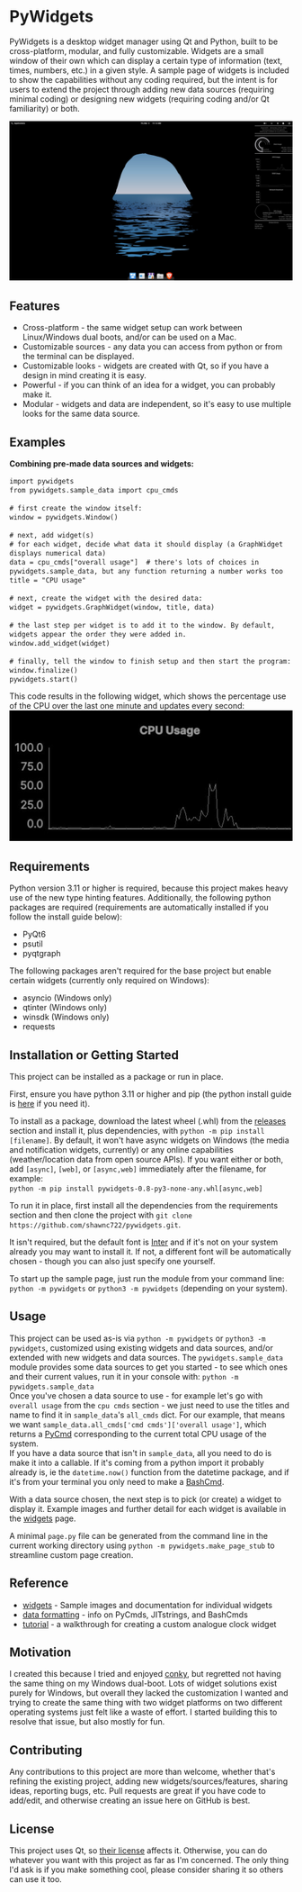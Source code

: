 # PyWidgets

PyWidgets is a desktop widget manager using Qt and Python, built to be cross-platform, modular, and fully customizable.
Widgets are a small window of their own which can display a certain type of information (text, times, numbers, etc.) in a given style.
A sample page of widgets is included to show the capabilities without any coding required, but the intent is for users to extend the project through adding new data sources (requiring minimal coding) or designing new widgets (requiring coding and/or Qt familiarity) or both.

![sample widget image](pictures/sample_widget_example_linux.jpg "An example of a widget setup")
## Features
* Cross-platform - the same widget setup can work between Linux/Windows dual boots, and/or can be used on a Mac.
* Customizable sources - any data you can access from python or from the terminal can be displayed.
* Customizable looks - widgets are created with Qt, so if you have a design in mind creating it is easy.
* Powerful - if you can think of an idea for a widget, you can probably make it.
* Modular - widgets and data are independent, so it's easy to use multiple looks for the same data source.
## Examples

**Combining pre-made data sources and widgets:**

```python3
import pywidgets
from pywidgets.sample_data import cpu_cmds

# first create the window itself:
window = pywidgets.Window()

# next, add widget(s)
# for each widget, decide what data it should display (a GraphWidget displays numerical data)
data = cpu_cmds["overall usage"]  # there's lots of choices in pywidgets.sample_data, but any function returning a number works too
title = "CPU usage"

# next, create the widget with the desired data:
widget = pywidgets.GraphWidget(window, title, data)

# the last step per widget is to add it to the window. By default, widgets appear the order they were added in.
window.add_widget(widget)

# finally, tell the window to finish setup and then start the program:
window.finalize()
pywidgets.start()
```
This code results in the following widget, which shows the percentage use of 
the CPU over the last one minute and updates every second:  
![Image of above widget](pictures/graph_widget_example.jpg "The widget created by the code above")

## Requirements
Python version 3.11 or higher is required, because this project makes heavy use of the new type hinting features. Additionally, the following python packages are required (requirements are automatically installed if you follow the install guide below):
* PyQt6
* psutil
* pyqtgraph  

The following packages aren't required for the base project but enable certain widgets (currently only required on Windows):
* asyncio (Windows only)
* qtinter (Windows only)
* winsdk (Windows only)
* requests

## Installation or Getting Started

This project can be installed as a package or run in place.  

First, ensure you have python 3.11 or higher and pip (the python install guide is [here](https://wiki.python.org/moin/BeginnersGuide/Download) if you need it).

To install as a package, download the latest wheel (.whl)
from the [releases](https://github.com/shawnc722/pywidgets/releases) section and install it, plus dependencies,
with `python -m pip install [filename]`. By default, it won't have async widgets on Windows (the media and notification widgets, 
currently) or any online capabilities (weather/location data from open source APIs). If you want either or both, add
`[async]`, `[web]`, or `[async,web]` immediately after the filename, for example:  
`python -m pip install pywidgets-0.8-py3-none-any.whl[async,web]` 

To run it in place, first install all the dependencies from the requirements 
section and then clone the project with `git clone https://github.com/shawnc722/pywidgets.git`.  

It isn't required, but the default font is [Inter](https://github.com/rsms/inter) and if it's not on your system already you may want to install it. If not, a different font will be automatically chosen - though you can also just specify one yourself.

To start up the sample page, just run the module from your command line: `python -m pywidgets` or `python3 -m pywidgets` (depending on your system).

## Usage

This project can be used as-is via `python -m pywidgets` or `python3 -m pywidgets`, customized using existing widgets and data sources, and/or extended with new widgets and data sources. The `pywidgets.sample_data` module provides some data sources to get you started - to see which ones and their current values, run it in your console with: `python -m pywidgets.sample_data`  
Once you've chosen a data source to use - for example let's go with `overall usage` from the `cpu cmds` section - 
we just need to use the titles and name to find it in `sample_data`'s `all_cmds` dict. For our 
example, that means we want `sample_data.all_cmds['cmd cmds']['overall usage']`, which returns a [PyCmd](https://github.com/shawnc722/pywidgets/wiki/Data-Formatting#pycmdsbashcmds) corresponding to the current total CPU usage of the system.  
If you have a data source that isn't in `sample_data`, all you need to do is make it into a callable. If it's coming from a python import it probably already is, ie the `datetime.now()` function from the datetime package, and if it's from your terminal you only need to make a [BashCmd](https://github.com/shawnc722/pywidgets/wiki/Data-Formatting#pycmdsbashcmds).  

With a data source chosen, the next step is to pick (or create) a widget to display it. Example images and further detail for each widget is available in the [widgets](https://github.com/shawnc722/pywidgets/wiki/Widgets) page.

A minimal `page.py` file can be generated from the command line in the current working directory using `python -m pywidgets.make_page_stub` to streamline custom page creation.

## Reference

* [widgets](https://github.com/shawnc722/pywidgets/wiki/Widgets) - Sample images and documentation for individual widgets  
* [data formatting](https://github.com/shawnc722/pywidgets/wiki/Data-Formatting) - info on PyCmds, JITstrings, and BashCmds  
* [tutorial](https://github.com/shawnc722/pywidgets/blob/main/custom%20widget%20tutorial/tutorial.md) - a walkthrough for creating a custom analogue clock widget

## Motivation

I created this because I tried and enjoyed [conky](https://wiki.archlinux.org/title/Conky), but regretted not having 
the same thing on my Windows dual-boot.
Lots of widget solutions exist purely for Windows, but overall they lacked the customization I wanted and trying to 
create the same thing with two widget platforms on two different operating systems just felt like a waste of effort. 
I started building this to resolve that issue, but also mostly for fun. 

## Contributing
Any contributions to this project are more than welcome, whether that's refining the existing project, adding new widgets/sources/features, sharing ideas, reporting bugs, etc.
Pull requests are great if you have code to add/edit, and otherwise creating an issue here on GitHub is best.

## License

This project uses Qt, so [their license](https://www.qt.io/licensing/) affects it.
Otherwise, you can do whatever you want with this project as far as I'm concerned. The only thing I'd ask is if you make 
something cool, please consider sharing it so others can use it too.
